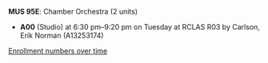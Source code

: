 **MUS 95E**: Chamber Orchestra (2 units)

- **A00** (Studio) at 6:30 pm–9:20 pm on Tuesday at RCLAS R03 by Carlson, Erik Norman (A13253174)

[Enrollment numbers over time](./MUS95E.tsv)
